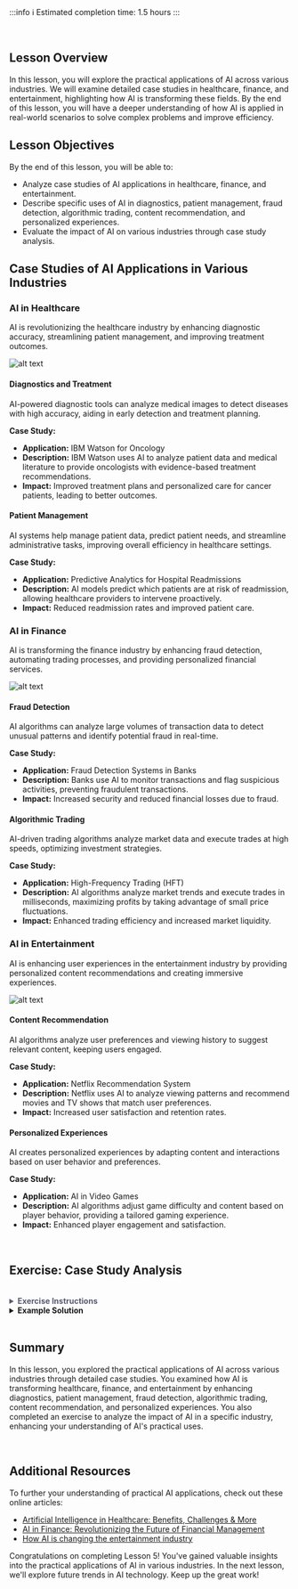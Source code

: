 <!-- # **Lesson 5: Practical Applications of AI** -->

<br>

:::info
:information_source: Estimated completion time: 1.5 hours
:::

<br>

## **Lesson Overview**

In this lesson, you will explore the practical applications of AI across various industries. We will examine detailed case studies in healthcare, finance, and entertainment, highlighting how AI is transforming these fields. By the end of this lesson, you will have a deeper understanding of how AI is applied in real-world scenarios to solve complex problems and improve efficiency.

## **Lesson Objectives**

By the end of this lesson, you will be able to:

- Analyze case studies of AI applications in healthcare, finance, and entertainment.
- Describe specific uses of AI in diagnostics, patient management, fraud detection, algorithmic trading, content recommendation, and personalized experiences.
- Evaluate the impact of AI on various industries through case study analysis.

## **Case Studies of AI Applications in Various Industries**

### AI in Healthcare

AI is revolutionizing the healthcare industry by enhancing diagnostic accuracy, streamlining patient management, and improving treatment outcomes.

![alt text](https://education-team-2020.s3.eu-west-1.amazonaws.com/ai-async-1/module-1-exploring-ai-fundamentals/lesson-5/ai-in-healthcare.jpg)

#### Diagnostics and Treatment

AI-powered diagnostic tools can analyze medical images to detect diseases with high accuracy, aiding in early detection and treatment planning.

**Case Study:**

- **Application:** IBM Watson for Oncology
- **Description:** IBM Watson uses AI to analyze patient data and medical literature to provide oncologists with evidence-based treatment recommendations.
- **Impact:** Improved treatment plans and personalized care for cancer patients, leading to better outcomes.

#### Patient Management

AI systems help manage patient data, predict patient needs, and streamline administrative tasks, improving overall efficiency in healthcare settings.

**Case Study:**

- **Application:** Predictive Analytics for Hospital Readmissions
- **Description:** AI models predict which patients are at risk of readmission, allowing healthcare providers to intervene proactively.
- **Impact:** Reduced readmission rates and improved patient care.

### AI in Finance

AI is transforming the finance industry by enhancing fraud detection, automating trading processes, and providing personalized financial services.

![alt text](https://education-team-2020.s3.eu-west-1.amazonaws.com/ai-async-1/module-1-exploring-ai-fundamentals/lesson-5/ai-in-finance.jpg)

#### Fraud Detection

AI algorithms can analyze large volumes of transaction data to detect unusual patterns and identify potential fraud in real-time.

**Case Study:**

- **Application:** Fraud Detection Systems in Banks
- **Description:** Banks use AI to monitor transactions and flag suspicious activities, preventing fraudulent transactions.
- **Impact:** Increased security and reduced financial losses due to fraud.

#### Algorithmic Trading

AI-driven trading algorithms analyze market data and execute trades at high speeds, optimizing investment strategies.

**Case Study:**

- **Application:** High-Frequency Trading (HFT)
- **Description:** AI algorithms analyze market trends and execute trades in milliseconds, maximizing profits by taking advantage of small price fluctuations.
- **Impact:** Enhanced trading efficiency and increased market liquidity.

### AI in Entertainment

AI is enhancing user experiences in the entertainment industry by providing personalized content recommendations and creating immersive experiences.

![alt text](https://education-team-2020.s3.eu-west-1.amazonaws.com/ai-async-1/module-1-exploring-ai-fundamentals/lesson-5/AI-in-Entertainment.jpg)

#### Content Recommendation

AI algorithms analyze user preferences and viewing history to suggest relevant content, keeping users engaged.

**Case Study:**

- **Application:** Netflix Recommendation System
- **Description:** Netflix uses AI to analyze viewing patterns and recommend movies and TV shows that match user preferences.
- **Impact:** Increased user satisfaction and retention rates.

#### Personalized Experiences

AI creates personalized experiences by adapting content and interactions based on user behavior and preferences.

**Case Study:**

- **Application:** AI in Video Games
- **Description:** AI algorithms adjust game difficulty and content based on player behavior, providing a tailored gaming experience.
- **Impact:** Enhanced player engagement and satisfaction.

<br />

## **Exercise: Case Study Analysis**

<br />

<details style="font-size: 14px; cursor: pointer; outline: none; color: #575d70;">
<summary><strong>Exercise Instructions</strong></summary>

In this exercise, you will choose an industry and analyze how AI is transforming it. Follow these steps to complete the exercise:

1. **Choose an Industry:**

   - Select one of the following industries: healthcare, finance, or entertainment.

2. **Research AI Applications:**

   - Research how AI is being applied in your chosen industry. Identify at least two specific applications of AI in that industry.

3. **Write the Analysis:**
   - Write a brief analysis (200-300 words) that includes:
     - An overview of the AI applications in the chosen industry.
     - The impact of these applications on the industry.
     - Any challenges or limitations associated with the use of AI in the industry.

</details>

<details>
<summary><strong>Example Solution</strong></summary>

**Chosen Industry: Healthcare**

**Overview of AI Applications:**
In the healthcare industry, AI is being used for diagnostic imaging and predictive analytics. Diagnostic imaging involves using AI algorithms to analyze medical images, such as X-rays and MRIs, to detect diseases with high accuracy. Predictive analytics uses AI models to predict patient outcomes and identify those at risk of readmission.

**Impact on the Industry:**
AI-powered diagnostic tools enhance the accuracy and speed of disease detection, leading to early intervention and better patient outcomes. Predictive analytics helps healthcare providers proactively manage patient care, reducing readmission rates and improving overall efficiency.

**Challenges and Limitations:**
Despite its benefits, AI in healthcare faces challenges such as data privacy concerns, the need for large and diverse datasets, and the potential for bias in AI models. Ensuring the ethical use of AI and maintaining patient trust are critical for its successful implementation.

</details>

<br />

## **Summary**

In this lesson, you explored the practical applications of AI across various industries through detailed case studies. You examined how AI is transforming healthcare, finance, and entertainment by enhancing diagnostics, patient management, fraud detection, algorithmic trading, content recommendation, and personalized experiences. You also completed an exercise to analyze the impact of AI in a specific industry, enhancing your understanding of AI's practical uses.

<br />

## **Additional Resources**

To further your understanding of practical AI applications, check out these online articles:

- [Artificial Intelligence in Healthcare: Benefits, Challenges & More](https://www.linkedin.com/pulse/artificial-intelligence-healthcare-benefits-more-neil-sahota-%E8%90%A8%E5%86%A0%E5%86%9B-/)
- [AI in Finance: Revolutionizing the Future of Financial Management](https://www.datacamp.com/blog/ai-in-finance)
- [How AI is changing the entertainment industry](https://techdoor.md/en/artificial-intelligence-and-the-entertainment-industry/)

Congratulations on completing Lesson 5! You've gained valuable insights into the practical applications of AI in various industries. In the next lesson, we'll explore future trends in AI technology. Keep up the great work!
